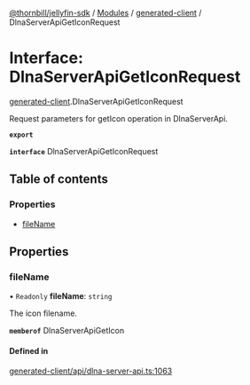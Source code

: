 [@thornbill/jellyfin-sdk](../README.md) / [Modules](../modules.md) / [generated-client](../modules/generated_client.md) / DlnaServerApiGetIconRequest

# Interface: DlnaServerApiGetIconRequest

[generated-client](../modules/generated_client.md).DlnaServerApiGetIconRequest

Request parameters for getIcon operation in DlnaServerApi.

**`export`**

**`interface`** DlnaServerApiGetIconRequest

## Table of contents

### Properties

- [fileName](generated_client.DlnaServerApiGetIconRequest.md#filename)

## Properties

### fileName

• `Readonly` **fileName**: `string`

The icon filename.

**`memberof`** DlnaServerApiGetIcon

#### Defined in

[generated-client/api/dlna-server-api.ts:1063](https://github.com/thornbill/jellyfin-sdk-typescript/blob/03092f3/src/generated-client/api/dlna-server-api.ts#L1063)
